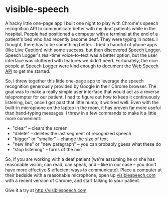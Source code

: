 # visible-speech

A hacky little one-page app I built one night to play with Chrome's speech recognition API to communicate better 
with my deaf patients while in the hospital. People had positioned a computer with a terminal at the end of a patient's bed who had recently become deaf. They were typing in notes. I thought, there has to be something better. I tried a handful of phone apps (like [Live Caption](http://www.livecaptionapp.com/)) with some success, but then discovered [Speech Logger](https://speechlogger.appspot.com/en/). Speech Logger's real-time voice-to-text was a better option, but the user interface was cluttered with features we didn't need. Fortunately, the nice people at Speech Logger were kind enough to document the [Web Speech API](https://speechlogger.appspot.com/en/) to get me started.

So, I threw together this little one-page app to leverage the speech recognition generously provided by Google in their Chrome browser. The goal was to make a really simple user interface that would act as a reverse teleprompter for our patient. I had to figure out how to keep it continuously listening, but, once I got past that little hump, it worked well. Even with the built-in microphone on the laptop in the room, it has proven far more useful than hand-typing messages. I threw in a few commands to make it a little more convenient:

* "clear" – clears the screen
* "delete" – deletes the last segment of recognized speech
* "bigger" or "smaller" – change the size of text
* "new line" or "new paragraph" – you can probably guess what these do
* "stop listening" – turns of the mic

So, if you are working with a deaf patient (we're assuming he or she has reasonable vision, can read, can speak, and – like in our case – you don't have more effective &amp; effecient ways to communicate). Place a computer at their bedside with a reasonable microphone, open up [visiblespeech.com](http://visiblespeech.com) with a recent version of Chrome, and start talking to your patient.

Give it a try at http://visiblespeech.com
